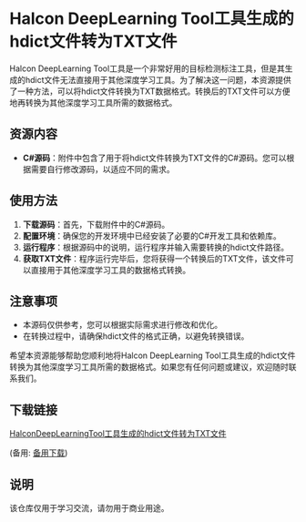# Halcon DeepLearning Tool工具生成的hdict文件转为TXT文件

Halcon DeepLearning Tool工具是一个非常好用的目标检测标注工具，但是其生成的hdict文件无法直接用于其他深度学习工具。为了解决这一问题，本资源提供了一种方法，可以将hdict文件转换为TXT数据格式。转换后的TXT文件可以方便地再转换为其他深度学习工具所需的数据格式。

## 资源内容

- **C#源码**：附件中包含了用于将hdict文件转换为TXT文件的C#源码。您可以根据需要自行修改源码，以适应不同的需求。

## 使用方法

1. **下载源码**：首先，下载附件中的C#源码。
2. **配置环境**：确保您的开发环境中已经安装了必要的C#开发工具和依赖库。
3. **运行程序**：根据源码中的说明，运行程序并输入需要转换的hdict文件路径。
4. **获取TXT文件**：程序运行完毕后，您将获得一个转换后的TXT文件，该文件可以直接用于其他深度学习工具的数据格式转换。

## 注意事项

- 本源码仅供参考，您可以根据实际需求进行修改和优化。
- 在转换过程中，请确保hdict文件的格式正确，以避免转换错误。

希望本资源能够帮助您顺利地将Halcon DeepLearning Tool工具生成的hdict文件转换为其他深度学习工具所需的数据格式。如果您有任何问题或建议，欢迎随时联系我们。

## 下载链接
[HalconDeepLearningTool工具生成的hdict文件转为TXT文件](https://pan.quark.cn/s/d3f44ec26411) 

(备用: [备用下载](https://pan.baidu.com/s/1JI8wSL0cUwA_lYDReOBGTA?pwd=1234))

## 说明

该仓库仅用于学习交流，请勿用于商业用途。
